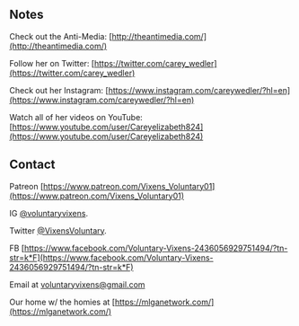 ## Notes

Check out the Anti-Media: [http://theantimedia.com/](http://theantimedia.com/)

Follow her on Twitter: [https://twitter.com/carey_wedler](https://twitter.com/carey_wedler)

Check out her Instagram: [https://www.instagram.com/careywedler/?hl=en](https://www.instagram.com/careywedler/?hl=en)

Watch all of her videos on YouTube: [https://www.youtube.com/user/Careyelizabeth824](https://www.youtube.com/user/Careyelizabeth824)

## Contact

Patreon [https://www.patreon.com/Vixens_Voluntary01](https://www.patreon.com/Vixens_Voluntary01)

IG [@voluntaryvixens](https://www.instagram.com/voluntaryvixens/).

Twitter [@VixensVoluntary](https://twitter.com/VixensVoluntary).

FB [https://www.facebook.com/Voluntary-Vixens-2436056929751494/?tn-str=k*F](https://www.facebook.com/Voluntary-Vixens-2436056929751494/?tn-str=k*F)

Email at [voluntaryvixens@gmail.com](mailto:voluntaryvixens@gmail.com)

Our home w/ the homies at [https://mlganetwork.com/](https://mlganetwork.com/)
